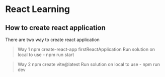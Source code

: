 # React Learning

## How to create react application

There are two way to create react application

> Way 1
> npm create-react-app firstReactApplication
> Run solution on local to use - npm run start

> Way 2
> npm create vite@latest
> Run solution on local to use - npm run dev

